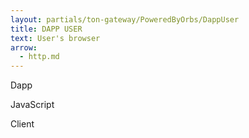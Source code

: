 ```yaml
---
layout: partials/ton-gateway/PoweredByOrbs/DappUser
title: DAPP USER
text: User's browser
arrow:
  - http.md
---
```


Dapp

JavaScript

Client
